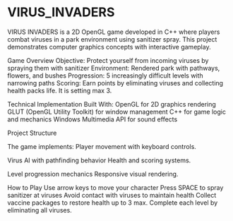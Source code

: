 # VIRUS_INVADERS
VIRUS INVADERS is a 2D OpenGL game developed in C++ where players combat viruses in a park environment using sanitizer spray. This project demonstrates computer graphics concepts with interactive gameplay.


Game Overview
Objective: Protect yourself from incoming viruses by spraying them with sanitizer
Environment: Rendered park with pathways, flowers, and bushes
Progression: 5 increasingly difficult levels with narrowing paths
Scoring: Earn points by eliminating viruses and collecting health packs life. It is setting max 3.

Technical Implementation
Built With:
OpenGL for 2D graphics rendering
GLUT (OpenGL Utility Toolkit) for window management
C++ for game logic and mechanics
Windows Multimedia API for sound effects

Project Structure

The game implements:
Player movement with keyboard controls.

Virus AI with pathfinding behavior
Health and scoring systems.

Level progression mechanics
Responsive visual rendering.

How to Play
Use arrow keys to move your character
Press SPACE to spray sanitizer at viruses
Avoid contact with viruses to maintain health
Collect vaccine packages to restore health up to 3 max.
Complete each level by eliminating all viruses.
